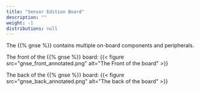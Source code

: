 ```yaml
---
title: "Sensor Edition Board"
description: ""
weight: -1
distributions: null
---
```


The {{% gnse %}} contains multiple on-board components and peripherals.

The front of the {{% gnse %}} board:
{{< figure src="gnse_front_annotated.png" alt="The Front of the board" >}}

The back of the {{% gnse %}} board:
{{< figure src="gnse_back_annotated.png" alt="The back of the board" >}}

